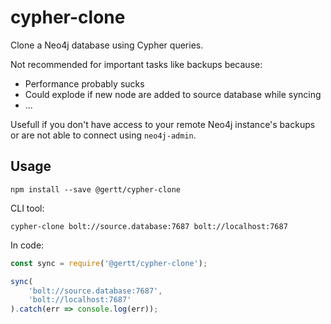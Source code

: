 # cypher-clone

Clone a Neo4j database using Cypher queries.

Not recommended for important tasks like backups because:

- Performance probably sucks
- Could explode if new node are added to source database while syncing
- ...

Usefull if you don't have access to your remote Neo4j instance's backups or are not able to connect using `neo4j-admin`.

## Usage

```
npm install --save @gertt/cypher-clone
```

CLI tool:

```
cypher-clone bolt://source.database:7687 bolt://localhost:7687
```

In code:

```js
const sync = require('@gertt/cypher-clone');

sync(
    'bolt://source.database:7687',
    'bolt://localhost:7687'
).catch(err => console.log(err));
```
